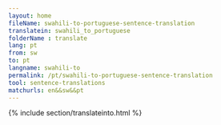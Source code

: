 ```yaml
---
layout: home
fileName: swahili-to-portuguese-sentence-translation
translatein: swahili_to_portuguese
folderName : translate
lang: pt
from: sw
to: pt
langname: swahili-to
permalink: /pt/swahili-to-portuguese-sentence-translation
tool: sentence-translations
matchurls: en&&sw&&pt
---
```

{% include section/translateinto.html %}
